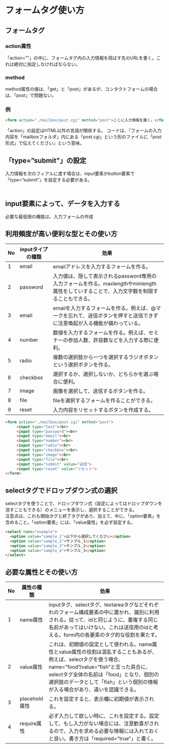 # フォームタグ使い方
## フォームタグ

### action属性
「action=””」の中に、フォームタグ内の入力情報を飛ばす先のURLを書く。これは絶対に指定しなければならない。
### method
method属性の値は、「get」と「post」があるが、コンタクトフォームの場合は、「post」で問題ない。

### 例
```html
<form action="./mailbox/post.cgi" method="post">ここに入力情報を置く。</form>
```
「action」の設定はHTML以外の言語が関係する。
コードは、『フォームの入力内容を「mailboxフォルダ」内にある「post.cgi」という別のファイルに「post形式」で伝えてください』という意味。

## 「type=”submit”」の設定
入力情報を次のフィアルに渡す場合は、input要素かbutton要素で「type=”submit”」を設定する必要がある。<br>　

## input要素によって、データを入力する
必要な最低限の機能は、入力フォームの作成

## 利用頻度が高い便利な型とその使い方
|No|inputタイプの種類|効果|
|-|-|-|
|1|email|emailアドレスを入力するフォームを作る。|
|2|password|入力値は、隠して表示されるpassword専用の入力フォームを作る。maxlengthやminlength属性をしていすることで、入力文字数を制限することもできる。|
|3|email|emailを入力するフォームを作る。例えば、@マークを忘れて、送信ボタンを押すと送信できずに注意喚起が入る機能が備わっている。|
|4|number|数値を入力するフォームを作る。例えば、セミナーの参加人数、許容数などを入力する際に便利。|
|5|radio|複数の選択肢から一つを選択するラジオボタンという選択ボタンを作る。|
|6|checkbox|選択するか、選択しないか、どちらかを選ぶ場合に便利。|
|7|image|画像を選択して、送信するボタンを作る。|
|8|file|fileを選択するフォームを作ることができる。|
|9|reset|入力内容をリセットするボタンを作成する。|

```html
<form action="./mailbox/post.cgi" method="post">
　　　<input type="text"><br>
　　　<input type="password"><br>
　　　<input type="email"><br>
　　　<input type="number"><br>
　　　<input type="radio"><br>
　　　<input type="checkbox"><br>
　　　<input type="image"><br>
　　　<input type="file"><br>
　　　<input type="submit" value="送信">
　　　<input type="reset" value="リセット">
</form>
```

## selectタグでドロップダウン式の選択
selectタグを使うことで、ドロップダウン式（設定によってはドロップダウンを消すこともできる）のメニューを表示し、選択することができる。<br>
注意点は、これも開始タグと終了タグがあり、加えて、中に、「option要素」を含めること。「option要素」には、「value属性」を必ず設定する。
```html
<select name="example">
  <option value="sample_1">以下から選択してください</option>
  <option value="sample_2">サンプル_1</option>
  <option value="sample_3">サンプル_2</option>
  <option value="sample_4">サンプル_3</option>
</select>
```

## 必要な属性とその使い方
|No|属性の種類|効果|
|-|-|-|
|1|name属性|inputタグ、selectタグ、textareaタグなどそれぞれのフォーム構成要素の中に置かれ、識別に利用される。従って、idと同じように、重複する同じ名前があってはいけない。これは送信用のidと考える。form内の各要素のタグ的な役割を果たす。|
|2|value属性|これは、初期値の設定として使われる。name属性とvalue属性の役割は混乱することもあるが、例えば、selectタグを使う場合、name=”food”/value=”fish”と言った具合に、selectタグ全体の名前は「food」となり、個別の選択肢のデータとして「fish」という個別の情報が入る場合があり、違いを認識できる。|
|3|placehold属性|これを設定すると、表示欄に初期値が表示される。|
|4|require属性|必ず入力して欲しい時に、これを設定する。設定して、もし入力がない場合には、注意歓喜がされるので、入力を求める必要な情報には入れておくと良い。書き方は「required=”true”」と書く。|
